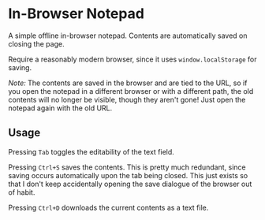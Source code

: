 # In-Browser Notepad

A simple offline in-browser notepad. Contents are automatically saved on closing the page. 

Require a reasonably modern browser, since it uses `window.localStorage` for saving.

_Note:_ The contents are saved in the browser and are tied to the URL, so if you open the notepad in a different browser or with a different path, the old contents will no longer be visible, though they aren't gone! Just open the notepad again with the old URL.

## Usage

Pressing `Tab` toggles the editability of the text field.

Pressing `Ctrl+S` saves the contents. This is pretty much redundant, since saving occurs automatically upon the tab being closed. This just exists so that I don't keep accidentally opening the save dialogue of the browser out of habit. 

Pressing `Ctrl+D` downloads the current contents as a text file.